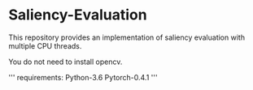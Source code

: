 # Saliency-Evaluation
This repository provides an implementation of saliency evaluation with multiple CPU threads.

You do not need to install opencv.

'''
requirements:
Python-3.6
Pytorch-0.4.1
'''
